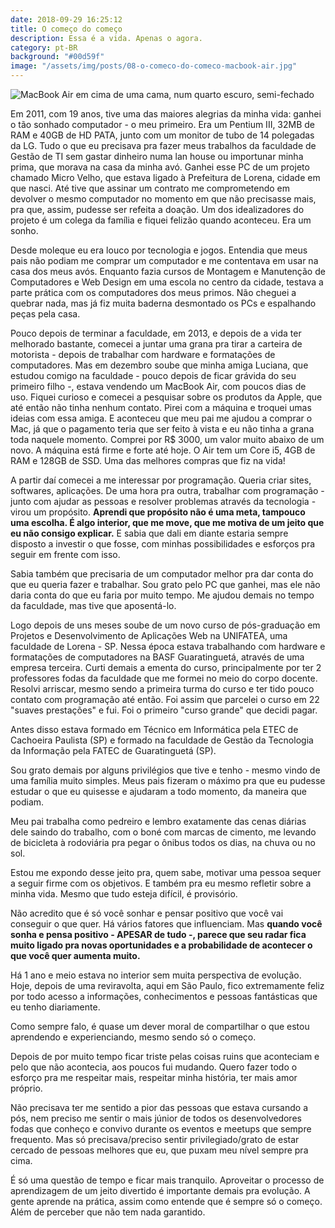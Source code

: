 ```yaml
---
date: 2018-09-29 16:25:12
title: O começo do começo
description: Essa é a vida. Apenas o agora.
category: pt-BR
background: "#00d59f"
image: "/assets/img/posts/08-o-comeco-do-comeco-macbook-air.jpg"
---
```


![MacBook Air em cima de uma cama, num quarto escuro, semi-fechado](/assets/img/posts/08-o-comeco-do-comeco-macbook-air.jpg)

Em 2011, com 19 anos, tive uma das maiores alegrias da minha vida: ganhei o tão sonhado computador - o meu primeiro. Era um Pentium III, 32MB de RAM e 40GB de HD PATA, junto com um monitor de tubo de 14 polegadas da LG. Tudo o que eu precisava pra fazer meus trabalhos da faculdade de Gestão de TI sem gastar dinheiro numa lan house ou importunar minha prima, que morava na casa da minha avó. Ganhei esse PC de um projeto chamado Micro Velho, que estava ligado à Prefeitura de Lorena, cidade em que nasci. Até tive que assinar um contrato me comprometendo em devolver o mesmo computador no momento em que não precisasse mais, pra que, assim, pudesse ser refeita a doação. Um dos idealizadores do projeto é um colega da família e fiquei felizão quando aconteceu. Era um sonho.

Desde moleque eu era louco por tecnologia e jogos. Entendia que meus pais não podiam me comprar um computador e me contentava em usar na casa dos meus avós. Enquanto fazia cursos de Montagem e Manutenção de Computadores e Web Design em uma escola no centro da cidade, testava a parte prática com os computadores dos meus primos. Não cheguei a quebrar nada, mas já fiz muita baderna desmontado os PCs e espalhando peças pela casa.

Pouco depois de terminar a faculdade, em 2013, e depois de a vida ter melhorado bastante, comecei a juntar uma grana pra tirar a carteira de motorista - depois de trabalhar com hardware e formatações de computadores. Mas em dezembro soube que minha amiga Luciana, que estudou comigo na faculdade - pouco depois de ficar grávida do seu primeiro filho -, estava vendendo um MacBook Air, com poucos dias de uso. Fiquei curioso e comecei a pesquisar sobre os produtos da Apple, que até então não tinha nenhum contato. Pirei com a máquina e troquei umas ideias com essa amiga. E aconteceu que meu pai me ajudou a comprar o Mac, já que o pagamento teria que ser feito à vista e eu não tinha a grana toda naquele momento. Comprei por R$ 3000, um valor muito abaixo de um novo. A máquina está firme e forte até hoje. O Air tem um Core i5, 4GB de RAM e 128GB de SSD. Uma das melhores compras que fiz na vida!

A partir daí comecei a me interessar por programação. Queria criar sites, softwares, aplicações. De uma hora pra outra, trabalhar com programação - junto com ajudar as pessoas e resolver problemas através da tecnologia - virou um propósito. <strong>Aprendi que propósito não é uma meta, tampouco uma escolha. É algo interior, que me move, que me motiva de um jeito que eu não consigo explicar.</strong> E sabia que dali em diante estaria sempre disposto a investir o que fosse, com minhas possibilidades e esforços pra seguir em frente com isso.

Sabia também que precisaria de um computador melhor pra dar conta do que eu queria fazer e trabalhar. Sou grato pelo PC que ganhei, mas ele não daria conta do que eu faria por muito tempo. Me ajudou demais no tempo da faculdade, mas tive que aposentá-lo.

Logo depois de uns meses soube de um novo curso de pós-graduação em Projetos e Desenvolvimento de Aplicações Web na UNIFATEA, uma faculdade de Lorena - SP. Nessa época estava trabalhando com hardware e formatações de computadores na BASF Guaratinguetá, através de uma empresa terceira. Curti demais a ementa do curso, principalmente por ter 2 professores fodas da faculdade que me formei no meio do corpo docente. Resolvi arriscar, mesmo sendo a primeira turma do curso e ter tido pouco contato com programação até então. Foi assim que parcelei o curso em 22 "suaves prestações" e fui. Foi o primeiro "curso grande" que decidi pagar.

Antes disso estava formado em Técnico em Informática pela ETEC de Cachoeira Paulista (SP) e formado na faculdade de Gestão da Tecnologia da Informação pela FATEC de Guaratinguetá (SP).

Sou grato demais por alguns privilégios que tive e tenho - mesmo vindo de uma família muito simples. Meus pais fizeram o máximo pra que eu pudesse estudar o que eu quisesse e ajudaram a todo momento, da maneira que podiam.

Meu pai trabalha como pedreiro e lembro exatamente das cenas diárias dele saindo do trabalho, com o boné com marcas de cimento, me levando de bicicleta à rodoviária pra pegar o ônibus todos os dias, na chuva ou no sol.

Estou me expondo desse jeito pra, quem sabe, motivar uma pessoa sequer a seguir firme com os objetivos. E também pra eu mesmo refletir sobre a minha vida. Mesmo que tudo esteja difícil, é provisório.

Não acredito que é só você sonhar e pensar positivo que você vai conseguir o que quer. Há vários fatores que influenciam. Mas <strong>quando você sonha e pensa positivo - APESAR de tudo -, parece que seu radar fica muito ligado pra novas oportunidades e a probabilidade de acontecer o que você quer aumenta muito.</strong>

Há 1 ano e meio estava no interior sem muita perspectiva de evolução. Hoje, depois de uma reviravolta, aqui em São Paulo, fico extremamente feliz por todo acesso a informações, conhecimentos e pessoas fantásticas que eu tenho diariamente.

Como sempre falo, é quase um dever moral de compartilhar o que estou aprendendo e experienciando, mesmo sendo só o começo.

Depois de por muito tempo ficar triste pelas coisas ruins que aconteciam e pelo que não acontecia, aos poucos fui mudando. Quero fazer todo o esforço pra me respeitar mais, respeitar minha história, ter mais amor próprio.

Não precisava ter me sentido a pior das pessoas que estava cursando a pós, nem preciso me sentir o mais júnior de todos os desenvolvedores fodas que conheço e convivo durante os eventos e meetups que sempre frequento. Mas só precisava/preciso sentir privilegiado/grato de estar cercado de pessoas melhores que eu, que puxam meu nível sempre pra cima.

É só uma questão de tempo e ficar mais tranquilo. Aproveitar o processo de aprendizagem de um jeito divertido é importante demais pra evolução. A gente aprende na prática, assim como entende que é sempre só o começo. Além de perceber que não tem nada garantido.
